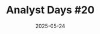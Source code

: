 ---
title: "Analyst Days #20"
date: 2025-05-24
type: "events"
role: "演讲者"
location: "圣彼得堡"
description: "主题: \"高负载系统分析：真正重要的是什么\""
source_url: "https://analystdays.ru/ru/talk/131098"
---